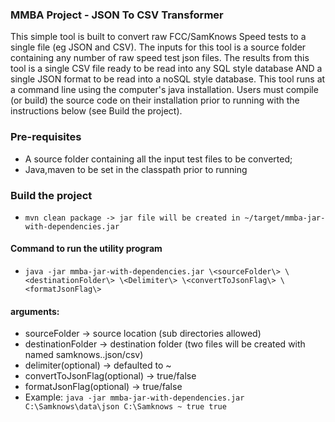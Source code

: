 ### MMBA Project - JSON To CSV Transformer
 	
  This simple tool is built to convert raw FCC/SamKnows Speed tests to a single file (eg JSON and CSV). The inputs for this
  tool is a source folder containing any number of raw speed test json files.  The results from this tool is a single CSV 
  file ready to be read into any SQL style database AND a single JSON format to be read into a noSQL style database.  This 
  tool runs at a command line using the computer's java installation. Users must compile (or build) the source code on their
  installation prior to running with the instructions below (see Build the project).
 
### **Pre-requisites**
- A source folder containing all the input test files to be converted;
- Java,maven to be set in the classpath prior to running 

###  **Build the project**
*	```mvn clean package -> jar file will be created in ~/target/mmba-jar-with-dependencies.jar```

#### **Command to run the utility program** 

* 	```java -jar mmba-jar-with-dependencies.jar \<sourceFolder\> \<destinationFolder\> \<Delimiter\> \<convertToJsonFlag\> \<formatJsonFlag\>```

####	arguments:
*	sourceFolder -> source location (sub directories allowed)
*	destinationFolder -> destination folder (two files will be created with named samknows.<timestamp>.json/csv)
*	delimiter(optional) -> defaulted to ~
*	convertToJsonFlag(optional) -> true/false
*	formatJsonFlag(optional) -> true/false
*	Example: ```java -jar mmba-jar-with-dependencies.jar C:\Samknows\data\json C:\Samknows ~ true true```
